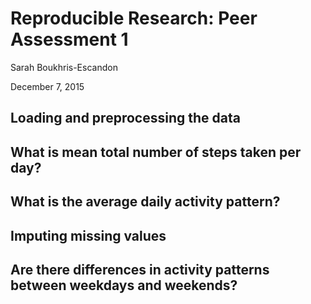# Reproducible Research: Peer Assessment 1

Sarah Boukhris-Escandon

December 7, 2015

## Loading and preprocessing the data



## What is mean total number of steps taken per day?



## What is the average daily activity pattern?



## Imputing missing values



## Are there differences in activity patterns between weekdays and weekends?
